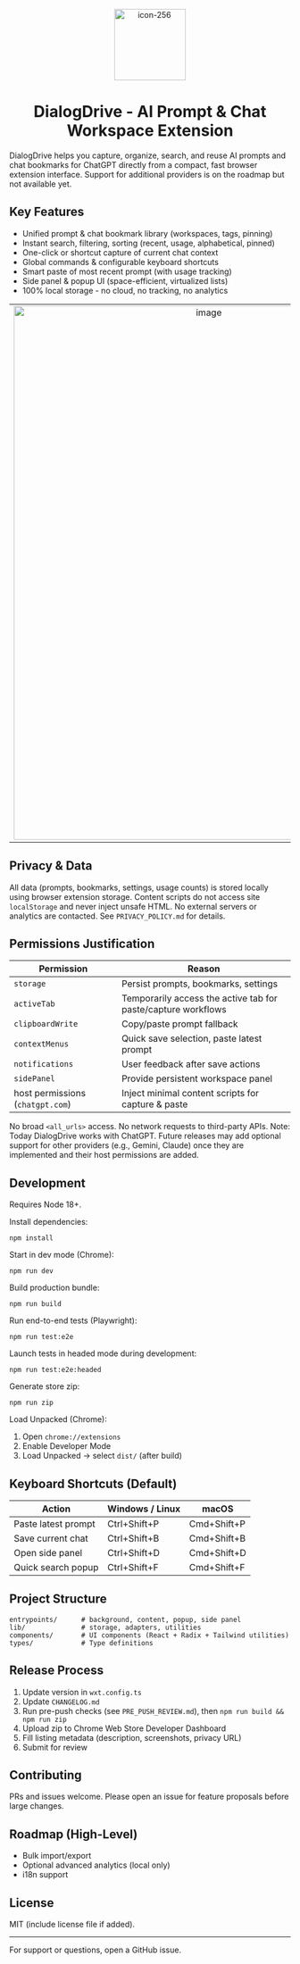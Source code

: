 <p align="center">
  <img width="128" height="128" alt="icon-256" src="https://github.com/user-attachments/assets/85d4c29f-d78e-443c-baf1-2b3fc0a0afde" />
</p>
<h1 align="center">DialogDrive - AI Prompt & Chat Workspace Extension</h1>

DialogDrive helps you capture, organize, search, and reuse AI prompts and chat bookmarks for ChatGPT directly from a compact, fast browser extension interface. Support for additional providers is on the roadmap but not available yet.

## Key Features

* Unified prompt & chat bookmark library (workspaces, tags, pinning)
* Instant search, filtering, sorting (recent, usage, alphabetical, pinned)
* One-click or shortcut capture of current chat context
* Global commands & configurable keyboard shortcuts
* Smart paste of most recent prompt (with usage tracking)
* Side panel & popup UI (space-efficient, virtualized lists)
* 100% local storage - no cloud, no tracking, no analytics


<table>
  <tr>
    <td align="center" width="50%">
      <img width="683" height="957" alt="image" src="https://github.com/user-attachments/assets/31906a60-a3bb-47a7-b68d-e7d00d53dba6" />
    </td>
    <td align="center" width="50%">
      <img alt="image" src="https://github.com/user-attachments/assets/ada94d43-6239-4c78-9551-bd56fa721d05" width="100%" />
    </td>
  </tr>
</table>

## Privacy & Data

All data (prompts, bookmarks, settings, usage counts) is stored locally using browser extension storage. Content scripts do not access site `localStorage` and never inject unsafe HTML. No external servers or analytics are contacted. See `PRIVACY_POLICY.md` for details.

## Permissions Justification

| Permission                         | Reason                                             |
| ---------------------------------- | -------------------------------------------------- |
| `storage`                          | Persist prompts, bookmarks, settings               |
| `activeTab`                        | Temporarily access the active tab for paste/capture workflows |
| `clipboardWrite`                   | Copy/paste prompt fallback                         |
| `contextMenus`                     | Quick save selection, paste latest prompt          |
| `notifications`                    | User feedback after save actions                   |
| `sidePanel`                        | Provide persistent workspace panel                 |
| host permissions (`chatgpt.com`)   | Inject minimal content scripts for capture & paste |

No broad `<all_urls>` access. No network requests to third-party APIs.
Note: Today DialogDrive works with ChatGPT. Future releases may add optional support for other providers (e.g., Gemini, Claude) once they are implemented and their host permissions are added.

## Development

Requires Node 18+.

Install dependencies:

```
npm install
```

Start in dev mode (Chrome):

```
npm run dev
```

Build production bundle:

```
npm run build
```

Run end-to-end tests (Playwright):

```
npm run test:e2e
```

Launch tests in headed mode during development:

```
npm run test:e2e:headed
```

Generate store zip:

```
npm run zip
```

Load Unpacked (Chrome):

1. Open `chrome://extensions`
2. Enable Developer Mode
3. Load Unpacked -> select `dist/` (after build)

## Keyboard Shortcuts (Default)

| Action              | Windows / Linux | macOS       |
| ------------------- | --------------- | ----------- |
| Paste latest prompt | Ctrl+Shift+P    | Cmd+Shift+P |
| Save current chat   | Ctrl+Shift+B    | Cmd+Shift+B |
| Open side panel     | Ctrl+Shift+D    | Cmd+Shift+D |
| Quick search popup  | Ctrl+Shift+F    | Cmd+Shift+F |

## Project Structure

```
entrypoints/      # background, content, popup, side panel
lib/              # storage, adapters, utilities
components/       # UI components (React + Radix + Tailwind utilities)
types/            # Type definitions
```

## Release Process

1. Update version in `wxt.config.ts`
2. Update `CHANGELOG.md`
3. Run pre-push checks (see `PRE_PUSH_REVIEW.md`), then `npm run build && npm run zip`
4. Upload zip to Chrome Web Store Developer Dashboard
5. Fill listing metadata (description, screenshots, privacy URL)
6. Submit for review

## Contributing

PRs and issues welcome. Please open an issue for feature proposals before large changes.

## Roadmap (High-Level)

* Bulk import/export
* Optional advanced analytics (local only)
* i18n support

## License

MIT (include license file if added).

---

For support or questions, open a GitHub issue.
